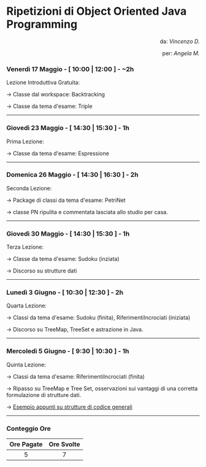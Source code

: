 # Ripetizioni di Object Oriented Java Programming
<p align="right"> da: <i>Vincenzo D.</i> </p>
  
<p align="right"> per: <i>Angela M.</i> </p>

### Venerdì 17 Maggio - [ 10:00 | 12:00 ] - ~2h
Lezione Introduttiva Gratuita:

-> Classe dal workspace: Backtracking

-> Classe da tema d'esame: Triple
***
### Giovedì 23 Maggio - [ 14:30 | 15:30 ] - 1h
Prima Lezione:

-> Classe da tema d'esame: Espressione
***
### Domenica 26 Maggio - [ 14:30 | 16:30 ] - 2h
Seconda Lezione:

-> Package di classi da tema d'esame: PetriNet

-> classe PN ripulita e commentata lasciata allo studio per casa.
***
### Giovedì 30 Maggio - [ 14:30 | 15:30 ] - 1h
Terza Lezione:

-> Classe da tema d'esame: Sudoku (inziata)

-> Discorso su strutture dati
***
### Lunedì 3 Giugno - [ 10:30 | 12:30 ] - 2h
Quarta Lezione:

-> Classi da tema d'esame: Sudoku (finita), RiferimentiIncrociati (iniziata)

-> Discorso su TreeMap, TreeSet e astrazione in Java.
***
### Mercoledì 5 Giugno - [ 9:30 | 10:30 ] - 1h
Quinta Lezione:

-> Classi da tema d'esame: RiferimentiIncrociati (finita)

-> Ripasso su TreeMap e Tree Set, osservazioni sui vantaggi di una corretta formulazione di strutture dati.

-> [Esempio appunti su strutture di codice generali]([url](https://strong-lumber-cb0.notion.site/Ripetizioni-Java-Angela-415f5b0aa0204007bcec5f3c62f71091?pvs=4))
***
### Conteggio Ore
| Ore Pagate | Ore Svolte |
|:----------:|:----------:|
|     5      |     7      |
